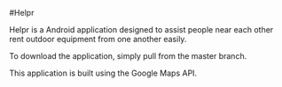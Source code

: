 #Helpr

Helpr is a Android application designed to assist people near each other rent outdoor equipment from one another easily.

To download the application, simply pull from the master branch.

This application is built using the Google Maps API. 
